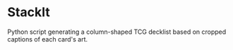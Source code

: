 # StackIt
Python script generating a column-shaped TCG decklist based on cropped captions of each card's art.
